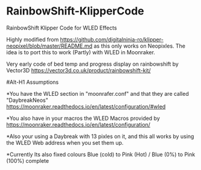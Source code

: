 # RainbowShift-KlipperCode
RainbowShift Klipper Code for WLED Effects

Highly modified from https://github.com/digitalninja-ro/klipper-neopixel/blob/master/README.md as this only works on Neopixles.
The idea is to port this to work (Partly) with WLED in Moonraker.


Very early code of bed temp and progress display on rainbowshift by Vector3D https://vector3d.co.uk/product/rainbowshift-kit/

#Alt-H1 Assumptions 

*You have the WLED section in "moonrafer.conf" and that they are called "DaybreakNeos"
  https://moonraker.readthedocs.io/en/latest/configuration/#wled

*You also have in your macros the WLED Macros provided by https://moonraker.readthedocs.io/en/latest/configuration/

*Also your using a Daybreak with 13 pixles on it, and this all works by using the WLED Web address when you set them up.

*Currently Its also fixed colours Blue (cold) to Pink (Hot) / Blue (0%) to Pink (100%) complete 
